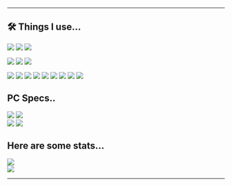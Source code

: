 
-- --
## 🛠 Things I use...

[![](https://img.shields.io/badge/OS-Windows-5277C3?labelColor=111111&style=flat-square&logo=windows&logoColor=white)](https://www.microsoft.com/en-us/windows?r=1)
[![](https://img.shields.io/badge/Editor-VS_Code-007ACC?labelColor=111111&style=flat-square&logo=visual-studio-code&logoColor=white)](https://code.visualstudio.com/)
[![](https://img.shields.io/badge/Browser-Google-5277C3?labelColor=111111&style=flat-square&logo=google-chrome&logoColor=white)]([https://github.com/neovim/neovim](https://www.google.com/chrome/))

![](https://img.shields.io/badge/Hosting-FireBase-E34F26?labelColor=111111&style=flat-square&logo=firebase&logoColor=white)
![](https://img.shields.io/badge/DataBase-MongoDB-13aa52?labelColor=111111&style=flat-square&logo=mongodb&logoColor=white)
![](https://img.shields.io/badge/Discord-sauced.on-0001C3?labelColor=111111&style=flat-square&logo=discord&logoColor=white)

![](https://img.shields.io/badge/-HTML-E34F26?style=flat-square&logo=html5&logoColor=white)
![](https://img.shields.io/badge/-JavaScript-F7DF1E?style=flat-square&logo=javascript&logoColor=white)
![](https://img.shields.io/badge/-Jquery-F7DF1E?style=flat-square&logo=jquery&logoColor=white)
![](https://img.shields.io/badge/-CSS3-1572B6?style=flat-square&logo=css3&logoColor=white)
![](https://img.shields.io/badge/-NodeJS-239120?style=flat-square&logo=node.js&logoColor=white)
![](https://img.shields.io/badge/-C++-00599C?style=flat-square&logo=c%2B%2B&logoColor=white)
![](https://img.shields.io/badge/-C%23-00599C?style=flat-square&logo=c-sharp&logoColor=white)
![](https://img.shields.io/badge/-TypeScript-00599C?style=flat-square&logo=typescript&logoColor=white)
![](https://img.shields.io/badge/-Lua-A020F0?style=flat-square&logo=lua&logoColor=white)

## PC Specs..
![](https://img.shields.io/badge/CPU-R53600-ED1C24?labelColor=111111&style=flat-square&logo=amd&logoColor=white)
![](https://img.shields.io/badge/GPU-RTX2070-76B900?labelColor=111111&style=flat-square&logo=nvidia&logoColor=white)<br />
![](https://img.shields.io/badge/RAM-16GB-76B900?labelColor=111111&style=flat-square&logo=google%20analytics&logoColor=white)
![](https://img.shields.io/badge/DISK-2TBSSD-ED1C24?labelColor=111111&style=flat-square&logo=google%20analytics&logoColor=white)

## Here are some stats...

![](https://wakatime.com/badge/user/85662f5a-d9af-4aba-946d-62ad2a4aa31a.svg)<br />
![](https://github-readme-stats.vercel.app/api?username=jim-othy&theme=blue-green)

---

